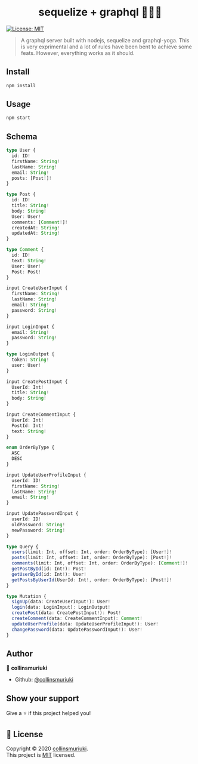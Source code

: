 <h1 align="center">sequelize + graphql 🧘🏽‍♂️</h1>
<p>
  <a href="LICENSE" target="_blank">
    <img alt="License: MIT" src="https://img.shields.io/badge/License-MIT-yellow.svg" />
  </a>
</p>

> A graphql server built with nodejs, sequelize and graphql-yoga. This is very exprimental and a lot of rules have been bent to achieve some feats. However, everything works as it should.

## Install

```sh
npm install
```

## Usage

```sh
npm start
```

## Schema
```ts
type User {
  id: ID!
  firstName: String!
  lastName: String!
  email: String!
  posts: [Post!]!
}

type Post {
  id: ID!
  title: String!
  body: String!
  User: User!
  comments: [Comment!]!
  createdAt: String!
  updatedAt: String!
}

type Comment {
  id: ID!
  text: String!
  User: User!
  Post: Post!
}

input CreateUserInput {
  firstName: String!
  lastName: String!
  email: String!
  password: String!
}

input LoginInput {
  email: String!
  password: String!
}

type LoginOutput {
  token: String!
  user: User!
}

input CreatePostInput {
  UserId: Int!
  title: String!
  body: String!
}

input CreateCommentInput {
  UserId: Int!
  PostId: Int!
  text: String!
}

enum OrderByType {
  ASC
  DESC
}

input UpdateUserProfileInput {
  userId: ID!
  firstName: String!
  lastName: String!
  email: String!
}

input UpdatePasswordInput {
  userId: ID!
  oldPassword: String!
  newPassword: String!
}

type Query {
  users(limit: Int, offset: Int, order: OrderByType): [User!]!
  posts(limit: Int, offset: Int, order: OrderByType): [Post!]!
  comments(limit: Int, offset: Int, order: OrderByType): [Comment!]!
  getPostById(id: Int!): Post!
  getUserById(id: Int!): User!
  getPostsByUserId(UserId: Int!, order: OrderByType): [Post!]!
}

type Mutation {
  signUp(data: CreateUserInput!): User!
  login(data: LoginInput): LoginOutput!
  createPost(data: CreatePostInput!): Post!
  createComment(data: CreateCommentInput): Comment!
  updateUserProfile(data: UpdateUserProfileInput!): User!
  changePassword(data: UpdatePasswordInput!): User!
}
```

## Author

👤 **collinsmuriuki**

* Github: [@collinsmuriuki](https://github.com/collinsmuriuki)

## Show your support

Give a ⭐️ if this project helped you!

## 📝 License

Copyright © 2020 [collinsmuriuki](https://github.com/collinsmuriuki).<br />
This project is [MIT](LICENSE) licensed.
